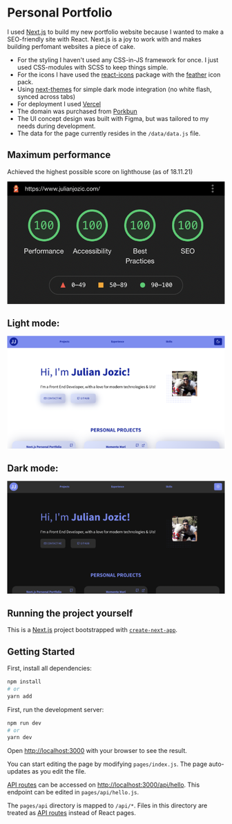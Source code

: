 # Personal Portfolio

I used [Next.js](https://nextjs.org/) to build my new portfolio website because I wanted to make a SEO-friendly site with React. Next.js is a joy to work with and makes building perfomant websites a piece of cake.

- For the styling I haven't used any CSS-in-JS framework for once. I just used CSS-modules with SCSS to keep things simple.
- For the icons I have used the [react-icons](https://react-icons.github.io/react-icons/) package with the [feather](https://feathericons.com/) icon pack.
- Using [next-themes](https://github.com/pacocoursey/next-themes) for simple dark mode integration (no white flash, synced across tabs)
- For deployment I used [Vercel](https://vercel.com/)
- The domain was purchased from [Porkbun](https://porkbun.com/)
- The UI concept design was built with Figma, but was tailored to my needs during development.
- The data for the page currently resides in the `/data/data.js` file.

## Maximum performance

Achieved the highest possible score on lighthouse (as of 18.11.21)

![Screenshot of lighthouse scoreboard](/assets/lighthouse.png)

## Light mode:
![Screenshot of light mode version](/assets/light-mode.png)
## Dark mode:
![Screenshot of dark mode version](/assets/dark-mode.png)

## Running the project yourself

This is a [Next.js](https://nextjs.org/) project bootstrapped with [`create-next-app`](https://github.com/vercel/next.js/tree/canary/packages/create-next-app).




## Getting Started

First, install all dependencies:

```bash
npm install
# or
yarn add
```

First, run the development server:

```bash
npm run dev
# or
yarn dev
```

Open [http://localhost:3000](http://localhost:3000) with your browser to see the result.

You can start editing the page by modifying `pages/index.js`. The page auto-updates as you edit the file.

[API routes](https://nextjs.org/docs/api-routes/introduction) can be accessed on [http://localhost:3000/api/hello](http://localhost:3000/api/hello). This endpoint can be edited in `pages/api/hello.js`.

The `pages/api` directory is mapped to `/api/*`. Files in this directory are treated as [API routes](https://nextjs.org/docs/api-routes/introduction) instead of React pages.


